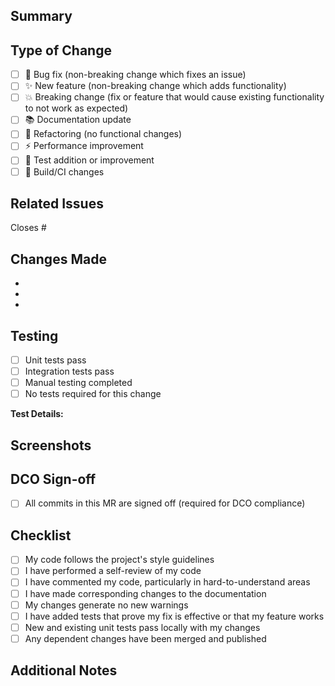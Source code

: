 ## Summary

<!-- Provide a brief description of the changes in this MR -->

## Type of Change

<!-- Mark the relevant option with an "x" -->

- [ ] 🐛 Bug fix (non-breaking change which fixes an issue)
- [ ] ✨ New feature (non-breaking change which adds functionality)
- [ ] 💥 Breaking change (fix or feature that would cause existing functionality to not work as expected)
- [ ] 📚 Documentation update
- [ ] 🔧 Refactoring (no functional changes)
- [ ] ⚡ Performance improvement
- [ ] 🧪 Test addition or improvement
- [ ] 🔨 Build/CI changes

## Related Issues

<!-- Link to related issues using "Closes #123" or "Fixes #123"
or "Partial #123" for partial implementation or fixes. -->

Closes #

## Changes Made

<!-- Describe the changes in detail -->

-
-
-

## Testing

<!-- Describe how you tested these changes -->

- [ ] Unit tests pass
- [ ] Integration tests pass
- [ ] Manual testing completed
- [ ] No tests required for this change

**Test Details:**
<!-- Describe your testing approach -->

## Screenshots

<!-- If applicable, add screenshots to help explain your changes -->

## DCO Sign-off

- [ ] All commits in this MR are signed off (required for DCO compliance)

## Checklist

- [ ] My code follows the project's style guidelines
- [ ] I have performed a self-review of my code
- [ ] I have commented my code, particularly in hard-to-understand areas
- [ ] I have made corresponding changes to the documentation
- [ ] My changes generate no new warnings
- [ ] I have added tests that prove my fix is effective or that my feature works
- [ ] New and existing unit tests pass locally with my changes
- [ ] Any dependent changes have been merged and published

## Additional Notes

<!-- Any additional information that reviewers should know -->
